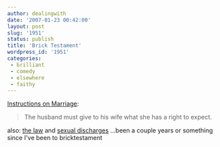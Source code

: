 ```yaml
---
author: dealingwith
date: '2007-01-23 00:42:00'
layout: post
slug: '1951'
status: publish
title: 'Brick Testament'
wordpress_id: '1951'
categories:
 - brilliant
 - comedy
 - elsewhere
 - faithy
---
```


[ Instructions on Marriage][1]:

> The husband must give to his wife what she has a right to expect.

also: [the law][2] and [sexual discharges][3] ...been a couple years or
something since I've been to bricktestament

   [1]: http://www.thebricktestament.com/epistles_of_paul/instructions_on_marriage/1co07_01-02.html

   [2]: http://www.thebricktestament.com/the_law/

   [3]: https://thebricktestament.com/the_law/sexual_discharges/lv15_16a.html
